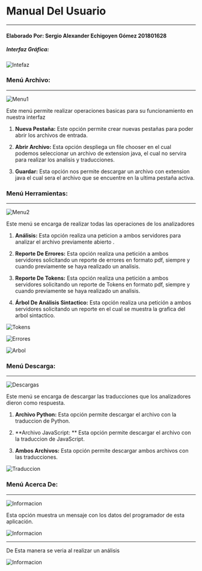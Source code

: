 # **Manual Del Usuario**

------------


#### **Elaborado Por: Sergio Alexander Echigoyen Gómez 201801628**

##### Interfaz Gráfica:

![Intefaz](Imagenes/9.png)

### Menú Archivo:


------------


![Menu1](Imagenes/10.png)

Este menú permite realizar operaciones basicas para su funcionamiento en nuestra interfaz

1. **Nueva Pestaña:** Este opción permite crear nuevas pestañas para poder abrir los archivos de entrada.

1. **Abrir Archivo:** Esta opción despliega un file chooser en el cual podemos seleccionar un archivo de extension java, el cual no servira para realizar los analisis y traducciones.

1. **Guardar:** Esta opción nos permite descargar un archivo con extension java el cual sera el archivo que se encuentre en la ultima pestaña activa.


### Menú Herramientas:

------------



![Menu2](Imagenes/11.png)

Este menú se encarga de realizar todas las operaciones de los analizadores

1. **Análisis:** Esta opción realiza una peticion a ambos servidores para analizar el archivo previamente abierto .

1. **Reporte De Errores:** Esta opción realiza una petición a ambos servidores solicitando un reporte de errores en formato pdf, siempre y cuando previamente se haya realizado un analisis.

1. **Reporte De Tokens:** Esta opción realiza una petición a ambos servidores solicitando un reporte de Tokens en formato pdf, siempre y cuando previamente se haya realizado un analisis.

1. **Árbol De Análisis Sintactico:** Esta opción realiza una petición a ambos servidores solicitando un reporte en el cual se muestra la grafica del arbol sintactico.

![Tokens](Imagenes/12.png)

![Errores](Imagenes/13.png)

![Arbol](Imagenes/14.png)

### Menú Descarga:


------------



![Descargas](Imagenes/15.png)

Este menú se encarga de descargar las traducciones que los analizadores dieron como respuesta.

1. **Archivo Python:** Esta opción permite descargar el archivo con la traduccion de Python.

1. **Archivo JavaScript: ** Esta opción permite descargar el archivo con la traduccion de JavaScript.

1. **Ambos Archivos:** Esta opción permite descargar ambos archivos con las traducciones.

![Traduccion](Imagenes/16.png)

### Menú Acerca De:


------------



![Informacion](Imagenes/17.png)

Esta opción muestra un mensaje con los datos del programador de esta aplicación.

![Informacion](Imagenes/18.png)


------------



De Esta manera se veria al realizar un análisis

![Informacion](Imagenes/19.png)
